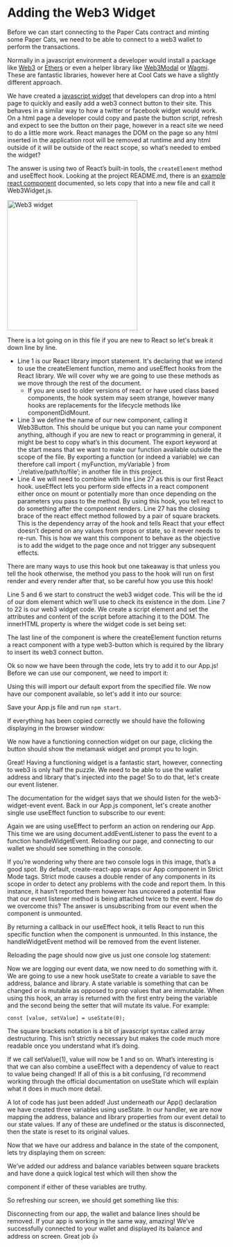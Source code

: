# Adding the Web3 Widget

Before we can start connecting to the Paper Cats contract and minting some Paper Cats, we need to be able to connect to a web3 wallet to perform the transactions.

Normally in a javascript environment a developer would install a package like [Web3](https://www.npmjs.com/package/web3) or [Ethers](https://www.npmjs.com/package/ethers) or even a helper library like [Web3Modal](https://github.com/Web3Modal/web3modal) or [Wagmi](https://wagmi.sh/).  These are fantastic libraries, however here at Cool Cats we have a slightly different approach.

We have created a [javascript widget](https://github.com/coolcatsnft/web3-widget) that developers can drop into a html page to quickly and easily add a web3 connect button to their site.  This behaves in a similar way to how a twitter or facebook widget would work.  On a html page a developer could copy and paste the button script, refresh and expect to see the button on their page, however in a react site we need to do a little more work.  React manages the DOM on the page so any html inserted in the application root will be removed at runtime and any html outside of it will be outside of the react scope, so what’s needed to embed the widget?  

The answer is using two of React’s built-in tools, the `createElement` method and useEffect hook.  Looking at the project README.md, there is an [example react component](https://github.com/coolcatsnft/web3-widget#embedding-in-react) documented, so lets copy that into a new file and call it Web3Widget.js.  

<img src="../assets/chapter-4-web3-widget.png" alt="Web3 widget" width="300" />

There is a lot going on in this file if you are new to React so let's break it down line by line. 

- Line 1 is our React library import statement.  It's declaring that we intend to use the createElement function, memo and useEffect hooks from the React library.  We will cover why we are going to use these methods as we move through the rest of the document.
  - If you are used to older versions of react or have used class based components, the hook system may seem strange, however many hooks are replacements for the lifecycle methods like componentDidMount.
- Line 3 we define the name of our new component, calling it Web3Button.  This should be unique but you can name your component anything, although if you are new to react or programming in general, it might be best to copy what’s in this document.  The export keyword at the start means that we want to make our function available outside the scope of the file.  By exporting a function (or indeed a variable) we can therefore call import { myFunction, myVariable } from ‘./relative/path/to/file’; in another file in this project.
- Line 4 we will need to combine with line Line 27 as this is our first React hook.  useEffect lets you perform side effects in a react component either once on mount or potentially more than once depending on the parameters you pass to the method.  By using this hook, you tell react to do something after the component renders.  Line 27 has the closing brace of the react effect method followed by a pair of square brackets.  This is the dependency array of the hook and tells React that your effect doesn’t depend on any values from props or state, so it never needs to re-run.  This is how we want this component to behave as the objective is to add the widget to the page once and not trigger any subsequent effects.



There are many ways to use this hook but one takeaway is that unless you tell the hook otherwise, the method you pass to the hook will run on first render and every render after that, so be careful how you use this hook!


Line 5 and 6 we start to construct the web3 widget code.  This will be the id of our dom element which we’ll use to check its existence in the dom.
Line 7 to 22 is our web3 widget code.  We create a script element and set the attributes and content of the script before attaching it to the DOM.  The innerHTML property is where the widget code is set being set:

 









The last line of the component is where the createElement function returns a react component with a type web3-button which is required by the library to insert its web3 connect button.

Ok so now we have been through the code, lets try to add it to our App.js!
Before we can use our component, we need to import it:


	
Using this will import our default export from the specified file.  We now have our component available, so let's add it into our source:



Save your App.js file and run `npm start`.

If everything has been copied correctly we should have the following displaying in the browser window:



We now have a functioning connection widget on our page, clicking the button should show the metamask widget and prompt you to login.  

Great! Having a functioning widget is a fantastic start, however, connecting to web3 is only half the puzzle.  We need to be able to use the wallet address and library that's injected into the page!  So to do that, let's create our event listener.

The documentation for the widget says that we should listen for the web3-widget-event event.  Back in our App.js component, let's create another single use useEffect function to subscribe to our event:



Again we are using useEffect to perform an action on rendering our App.  This time we are using document.addEventListener to pass the event to a function handleWidgetEvent.  Reloading our page, and connecting to our wallet we should see something in the console.



If you’re wondering why there are two console logs in this image, that’s a good spot.  By default, create-react-app wraps our App component in Strict Mode tags.  Strict mode causes a double render of any components in its scope in order to detect any problems with the code and report them.  In this instance, it hasn’t reported them however has uncovered a potential flaw that our event listener method is being attached twice to the event.  How do we overcome this?  The answer is unsubscribing from our event when the component is unmounted.



By returning a callback in our useEffect hook, it tells React to run this specific function when the component is unmounted.  In this instance, the handleWidgetEvent method will be removed from the event listener.

Reloading the page should now give us just one console log statement:



Now we are logging our event data, we now need to do something with it.  We are going to use a new hook useState to create a variable to save the address, balance and library.  A state variable is something that can be changed or is mutable as opposed to prop values that are immutable.  When using this hook, an array is returned with the first entry being the variable and the second being the setter that will mutate its value.  For example:

	const [value, setValue] = useState(0);

The square brackets notation is a bit of javascript syntax called array destructuring. This isn’t strictly necessary but makes the code much more readable once you understand what it’s doing.

If we call setValue(1), value will now be 1 and so on.  What’s interesting is that we can also combine a useEffect with a dependency of value to react to value being changed!  If all of this is a bit confusing, I’d recommend working through the official documentation on useState which will explain what it does in much more detail.



A lot of code has just been added! Just underneath our App() declaration we have created three variables using useState.  In our handler, we are now mapping the address, balance and library properties from our event detail to our state values.  If any of these are undefined or the status is disconnected, then the state is reset to its original values.

Now that we have our address and balance in the state of the component, lets try displaying them on screen:



We’ve added our address and balance variables between square brackets and have done a quick logical test which will then show the <p> component if either of these variables are truthy.

So refreshing our screen, we should get something like this:



Disconnecting from our app, the wallet and balance lines should be removed.  If your app is working in the same way, amazing! We’ve successfully connected to your wallet and displayed its balance and address on screen.  Great job :+1:
